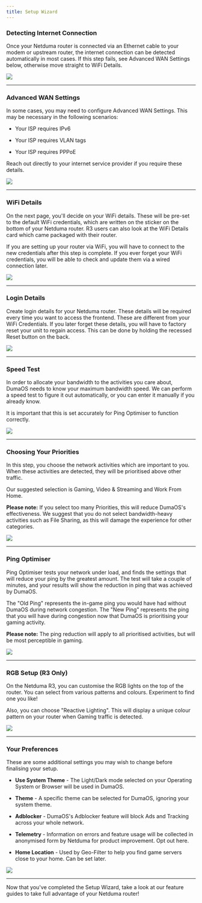 ```yaml
---
title: Setup Wizard
---
```


### Detecting Internet Connection

Once your Netduma router is connected via an Ethernet cable to your modem or upstream router, the internet connection can be detected automatically in most cases. If this step fails, see Advanced WAN Settings below, otherwise move straight to WiFi Details.

![](2024-09-30-14-41-18-image.png)

---

### Advanced WAN Settings

In some cases, you may need to configure Advanced WAN Settings. This may be necessary in the following scenarios:

- Your ISP requires IPv6

- Your ISP requires VLAN tags

- Your ISP requires PPPoE

Reach out directly to your internet service provider if you require these details.

![](2024-09-30-14-43-19-image.png)

---

### WiFi Details

On the next page, you'll decide on your WiFi details. These will be pre-set to the default WiFi credentials, which are written on the sticker on the bottom of your Netduma router. R3 users can also look at the WiFi Details card which came packaged with their router.

If you are setting up your router via WiFi, you will have to connect to the new credentials after this step is complete. If you ever forget your WiFi credentials, you will be able to check and update them via a wired connection later.

![](2024-09-30-14-47-01-image.png)

---

### Login Details

Create login details for your Netduma router. These details will be required every time you want to access the frontend. These are different from your WiFi Credentials. If you later forget these details, you will have to factory reset your unit to regain access. This can be done by holding the recessed Reset button on the back.

![](2024-09-30-14-49-02-image.png)

---

### Speed Test

In order to allocate your bandwidth to the activities you care about, DumaOS needs to know your maximum bandwidth speed. We can perform a speed test to figure it out automatically, or you can enter it manually if you already know.

It is important that this is set accurately for Ping Optimiser to function correctly.

![](2024-09-30-14-58-53-image.png)

---

### Choosing Your Priorities

In this step, you choose the network activities which are important to you. When these activities are detected, they will be prioritised above other traffic.

Our suggested selection is Gaming, Video & Streaming and Work From Home.

**Please note:** If you select too many Priorities, this will reduce DumaOS's effectiveness. We suggest that you do not select bandwidth-heavy activities such as File Sharing, as this will damage the experience for other categories.

![](2024-09-30-14-59-58-image.png)

---

### Ping Optimiser

Ping Optimiser tests your network under load, and finds the settings that will reduce your ping by the greatest amount. The test will take a couple of minutes, and your results will show the reduction in ping that was achieved by DumaOS.

The "Old Ping" represents the in-game ping you would have had without DumaOS during network congestion. The "New Ping" represents the ping that you will have during congestion now that DumaOS is prioritising your gaming activity.

**Please note:** The ping reduction will apply to all prioritised activities, but will be most perceptible in gaming.

![](2024-09-30-15-14-40-image.png)

---

### RGB Setup (R3 Only)

On the Netduma R3, you can customise the RGB lights on the top of the router. You can select from various patterns and colours. Experiment to find one you like!

Also, you can choose "Reactive Lighting". This will display a unique colour pattern on your router when Gaming traffic is detected.

![](2024-09-30-15-15-13-image.png)

---

### Your Preferences

These are some additional settings you may wish to change before finalising your setup.

- **Use System Theme** - The Light/Dark mode selected on your Operating System or Browser will be used in DumaOS.

- **Theme** - A specific theme can be selected for DumaOS, ignoring your system theme.

- **Adblocker** - DumaOS's Adblocker feature will block Ads and Tracking across your whole network.

- **Telemetry** - Information on errors and feature usage will be collected in anonymised form by Netduma for product improvement. Opt out here.

- **Home Location** - Used by Geo-Filter to help you find game servers close to your home. Can be set later.

![](2024-09-30-15-15-39-image.png)

---

Now that you've completed the Setup Wizard, take a look at our feature guides to take full advantage of your Netduma router!
